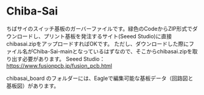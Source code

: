 # Chiba-Sai
ちばサイのスイッチ基板のガーバーファイルです。緑色のCodeからZIP形式でダウンロードし、プリント基板を発注するサイト(Seeed Studio)に直接chibasai.zipをアップロードすればOKです。
ただし、ダウンロードした際にファイル名がChiba-Sai-mainとなっているはずなので、そこからchibasai.zipを取り出す必要があります。
Seeed Studio：https://www.fusionpcb.jp/fusion_pcb.html

chibasai_board のフォルダーには、Eagleで編集可能な基板データ（回路図と基板図）があります。
